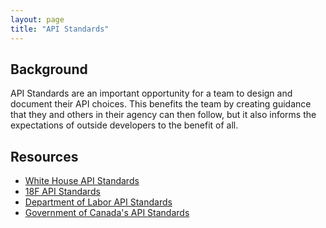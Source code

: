 ```yaml
---
layout: page
title: "API Standards"
---
```


## Background

API Standards are an important opportunity for a team to design and document their API choices.  This benefits the team by creating guidance that they and others in their agency can then follow, but it also informs the expectations of outside developers to the benefit of all.  

## Resources

* [White House API Standards](https://github.com/whitehouse/api-standards)
* [18F API Standards](https://github.com/18F/api-standards)
* [Department of Labor API Standards](https://github.com/USDepartmentofLabor/api-standards)
* [Government of Canada's API Standards](https://github.com/wet-boew/wet-boew-api-standards)
